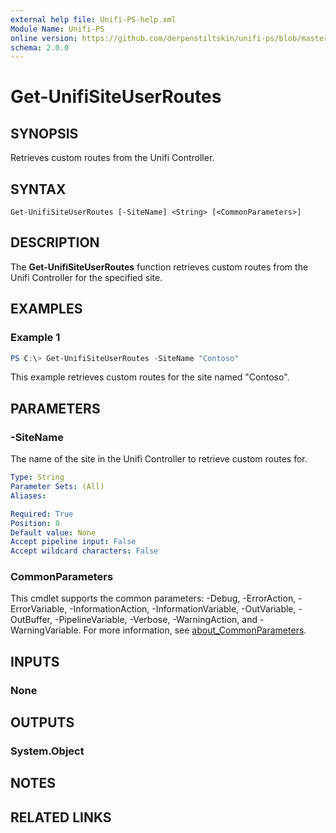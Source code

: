 ```yaml
---
external help file: Unifi-PS-help.xml
Module Name: Unifi-PS
online version: https://github.com/derpenstiltskin/unifi-ps/blob/master/docs/Get-UnifiSiteUserRoutes.md
schema: 2.0.0
---
```


# Get-UnifiSiteUserRoutes

## SYNOPSIS
Retrieves custom routes from the Unifi Controller.

## SYNTAX

```
Get-UnifiSiteUserRoutes [-SiteName] <String> [<CommonParameters>]
```

## DESCRIPTION
The **Get-UnifiSiteUserRoutes** function retrieves custom routes from the Unifi Controller for the specified site.

## EXAMPLES

### Example 1
```powershell
PS C:\> Get-UnifiSiteUserRoutes -SiteName "Contoso"
```

This example retrieves custom routes for the site named "Contoso".

## PARAMETERS

### -SiteName
The name of the site in the Unifi Controller to retrieve custom routes for.

```yaml
Type: String
Parameter Sets: (All)
Aliases:

Required: True
Position: 0
Default value: None
Accept pipeline input: False
Accept wildcard characters: False
```

### CommonParameters
This cmdlet supports the common parameters: -Debug, -ErrorAction, -ErrorVariable, -InformationAction, -InformationVariable, -OutVariable, -OutBuffer, -PipelineVariable, -Verbose, -WarningAction, and -WarningVariable. For more information, see [about_CommonParameters](http://go.microsoft.com/fwlink/?LinkID=113216).

## INPUTS

### None
## OUTPUTS

### System.Object
## NOTES

## RELATED LINKS
